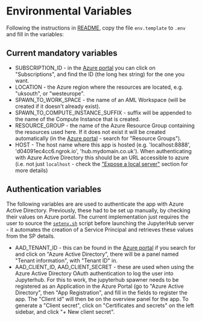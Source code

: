 # Environmental Variables
Following the instructions in [README](https://github.com/informatics-lab/aml-jupyterhub/tree/master/README.md), copy the file `env.template` to `.env` and fill in the variables:

## Current mandatory variables
* SUBSCRIPTION_ID - in the [Azure portal](https://portal.azure.com) you can click on "Subscriptions", and find the ID (the long hex string) for the one you want.
* LOCATION - the Azure region where the resources are located, e.g. "uksouth", or "westeurope".
* SPAWN_TO_WORK_SPACE - the name of an AML Workspace (will be created if it doesn't already exist).
* SPAWN_TO_COMPUTE_INSTANCE_SUFFIX - suffix will be appended to the name of the Compute Instance that is created.
* RESOURCE_GROUP - the name of the Azure Resource Group containing the resources used here. If it does not exist it will be created automatically (in the [Azure portal](https://portal.azure.com) - search for "Resource Groups").
* HOST - The host name where this app is hosted (e.g. 'localhost:8888', 'd04091ec4cc6.ngrok.io', 'hub.mydomain.co.uk'). When authenticating with Azure Active Directory this should be an URL accessible to azure (i.e. not just `localhost` - check the ["Expose a local server"](README.md#expose-a-local-server) section for more details)

## Authentication variables
The following variables are are used to authenticate the app with Azure Active Directory. Previously, these had to be set up manually, by checking their values on Azure portal. The current implementation just requires the user to source the [`setenv.sh`](setenv.sh) script before launching the JupyterHub server - it automates the creation of a Service Principal and retrieves these values from the SP details.
* AAD_TENANT_ID - this can be found in the [Azure portal](https://portal.azure.com) if you search for and click on "Azure Active Directory", there will be a panel named "Tenant information", with "Tenant ID" in.
* AAD_CLIENT_ID, AAD_CLIENT_SECRET - these are used when using the Azure Active Directory OAuth authentication to log the user into Jupyterhub.  For this to work, the jupyterhub spawner needs to be registered as an Application in the Azure Portal (go to "Azure Active Directory", then "App Registration", and fill in the fields to register the app.  The "Client id" will then be on the overview panel for the app.  To generate a "Client secret", click on "Certificates and secrets" on the left sidebar, and click "+ New client secret".

